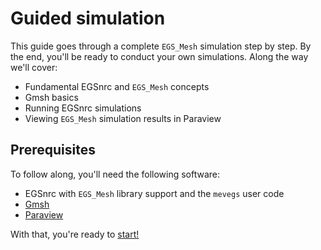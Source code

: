 # Guided simulation

This guide goes through a complete `EGS_Mesh` simulation step by step. By the end, you'll be ready to conduct your own simulations. Along the way we'll cover: 

* Fundamental EGSnrc and `EGS_Mesh` concepts
* Gmsh basics
* Running EGSnrc simulations
* Viewing `EGS_Mesh` simulation results in Paraview

## Prerequisites
To follow along, you'll need the following software: 
* EGSnrc with `EGS_Mesh` library support and the `mevegs` user code
* [Gmsh](https://gmsh.info/#Download)
* [Paraview](https://www.paraview.org/download/)

With that, you're ready to [start!](./input_mesh.md)
